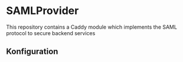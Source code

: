 # SAMLProvider
This repository contains a Caddy module which implements the SAML protocol to secure backend services

## Konfiguration